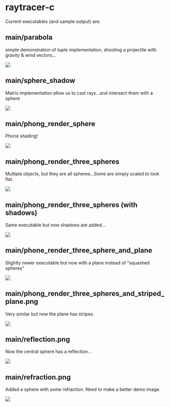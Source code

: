 # raytracer-c

Current executables (and sample output) are:

## main/parabola

simple demonstration of tuple implementation, shooting a projectile with gravity & wind vectors...

![](images/parabola.png)

## main/sphere_shadow

Matrix implementation allow us to cast rays...and intersect them with a sphere

![](images/sphere_shadow.png)

## main/phong_render_sphere

Phone shading!

![](images/phong_render_sphere2.png)

## main/phong_render_three_spheres

Multiple objects, but they are all spheres...Some are simply scaled to look flat.

![](images/phong_render_three_spheres.png)

## main/phong_render_three_spheres (with shadows)

Same executable but now shadows are added...

![](images/phong_render_three_spheres_with_shadows.png)

## main/phone_render_three_sphere_and_plane

Slightly newer executable but now with a plane instead of "squashed spheres"

![](images/phong_render_three_spheres_and_plane.png)

## main/phong_render_three_spheres_and_striped_plane.png

Very similar but now the plane has stripes.

![](images/phong_render_three_spheres_and_striped_plane.png)

## main/reflection.png

Now the central sphere has a reflection...

![](images/reflection.png)

## main/refraction.png

Added a sphere with some refraction.  Need to make a better demo image.

![](images/refraction.png)
